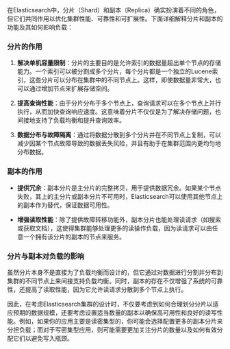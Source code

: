 在Elasticsearch中，分片（Shard）和副本（Replica）确实扮演着不同的角色，但它们共同作用以优化集群性能、可靠性和可扩展性。下面详细解释分片和副本的功能及其如何影响负载：

### 分片的作用

1. **解决单机容量限制**：分片的主要目的是允许索引的数据量超出单个节点的存储能力。一个索引可以被分割成多个分片，每个分片都是一个独立的Lucene索引，这些分片可以分布在集群中的不同节点上。这样，即使数据量非常大，也可以通过增加节点来扩展存储空间。

2. **提高查询性能**：由于分片分布于多个节点上，查询请求可以在多个节点上并行执行，从而加快查询响应速度。这意味着分片不仅仅是为了解决存储问题，也间接地支持了负载均衡和提升查询效率。

3. **数据分布与故障隔离**：通过将数据分散到多个分片并在不同节点上复制，可以减少因某个节点故障导致的数据丢失风险，并且有助于在集群范围内更均匀地分布数据。

### 副本的作用

- **提供冗余**：副本分片是主分片的完整拷贝，用于提供数据冗余。如果某个节点失败，其上的主分片或副本分片不可用时，Elasticsearch可以使用其他节点上的副本作为替代，保证数据可用性。
  
- **增强读取性能**：除了提供故障转移功能外，副本分片也能处理读请求（如搜索或获取文档），这使得集群能够处理更多的读操作负载，因为读请求可以由任意一个拥有该分片的副本的节点来服务。

### 分片与副本对负载的影响

虽然分片本身不是直接为了负载均衡而设计的，但它通过对数据进行分割并分布到集群的不同节点上来间接支持负载均衡。同时，副本的存在不仅增强了系统的可靠性，还提高了读取性能，因为它允许读请求分散到多个节点上执行。

因此，在考虑Elasticsearch集群的设计时，不仅要考虑到如何合理划分分片以适应预期的数据规模，还要考虑设置适当数量的副本以确保高可用性和良好的读写性能。例如，如果你的应用主要是读密集型的，你可能会选择配置更多的副本分片来分担负载；而对于写密集型应用，则可能需要更加关注分片的数量以及如何有效分配它们以避免写入瓶颈。